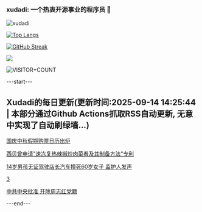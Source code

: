 ### xudadi: 一个热衷开源事业的程序员 👋

![xudadi](https://github-readme-stats-git-masterorgs-github-readme-stats-team.vercel.app/api?username=xudadi)

[![Top Langs](https://github-readme-stats.vercel.app/api/top-langs/?username=xudadi)](https://github.com/anuraghazra/github-readme-stats)

[![GitHub Streak](https://streak-stats.demolab.com?user=xudadi&locale=zh_Hans)](https://git.io/streak-stats)

![](https://raw.githubusercontent.com/xudadi/xudadi/main/assets/github-contribution-grid-snake.svg)

![VISITOR+COUNT](https://komarev.com/ghpvc/?username=xudadi&label=VISITOR+COUNT)


---start---

## Xudadi的每日更新(更新时间:2025-09-14 14:25:44 | 本部分通过Github Actions抓取RSS自动更新, 无意中实现了自动刷绿墙...)

[国庆中秋假期购票日历出炉](https://m.163.com/news/article/K9DE9J4C0001899O.html)

[西贝曾申请"速冻复热辣椒炒肉菜肴及其制备方法"专利](https://m.163.com/news/article/K9BQK2DV0534P59R.html)

[14岁男孩无证驾驶店长汽车撞死60岁女子 监护人发声](https://m.163.com/news/article/K9C9259G05345ARG.html)

[3](https://m.163.com/touch/news/sub/domestic)

[中共中央批准 开除周志红党籍](https://m.163.com/news/article/K9CCESAO0530M570.html)

---end---
